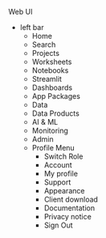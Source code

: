 Web UI

- left bar
  - Home
  - Search
  - Projects
  - Worksheets
  - Notebooks
  - Streamlit
  - Dashboards
  - App Packages
  - Data
  - Data Products
  - AI & ML
  - Monitoring
  - Admin
  - Profile Menu
    - Switch Role
    - Account
    - My profile
    - Support
    - Appearance
    - Client download
    - Documentation
    - Privacy notice
    - Sign Out

